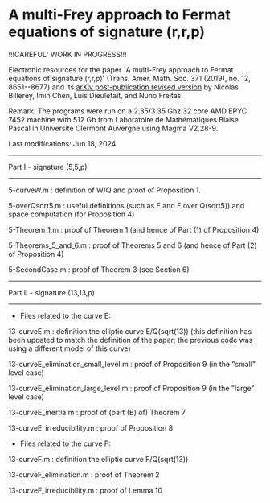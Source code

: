 # A multi-Frey approach to Fermat equations of signature (r,r,p)

!!!CAREFUL: WORK IN PROGRESS!!!

Electronic resources for the paper `A multi-Frey approach to Fermat equations of signature (r,r,p)' (Trans. Amer. Math. Soc. 371 (2019), no. 12, 8651--8677) and its <a href="https://arxiv.org/abs/1703.06530">arXiv post-publication revised version</a> by Nicolas Billerey, Imin Chen, Luis Dieulefait, and Nuno Freitas.

Remark: The programs were run on a 2.35/3.35 Ghz 32 core AMD EPYC 7452 machine with 512 Gb from Laboratoire de Mathématiques Blaise Pascal in Université Clermont Auvergne using Magma V2.28-9.

Last modifications: Jun 18, 2024

********************************
Part I - signature (5,5,p)
********************************

5-curveW.m : definition of W/Q and proof of Proposition 1.

5-overQsqrt5.m : useful definitions (such as E and F over Q(sqrt5)) and space computation (for Proposition 4)

5-Theorem_1.m : proof of Theorem 1 (and hence of Part (1) of Proposition 4)

5-Theorems_5_and_6.m : proof of Theorems 5 and 6 (and hence of Part (2) of Proposition 4)

5-SecondCase.m : proof of Theorem 3 (see Section 6)


********************************
Part II - signature (13,13,p)
********************************

* Files related to the curve E:

13-curveE.m : definition the elliptic curve E/Q(sqrt(13)) (this definition has been updated to match the definition of the paper; the previous code was using a different model of this curve)

13-curveE_elimination_small_level.m : proof of Proposition 9 (in the "small" level case)

13-curveE_elimination_large_level.m : proof of Proposition 9 (in the "large" level case)

13-curveE_inertia.m : proof of (part (B) of) Theorem 7

13-curveE_irreducibility.m : proof of Proposition 8

* Files related to the curve F:

13-curveF.m : definition the elliptic curve F/Q(sqrt(13))

13-curveF_elimination.m : proof of Theorem 2

13-curveF_irreducibility.m : proof of Lemma 10


